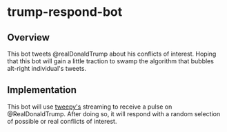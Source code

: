 # trump-respond-bot

Overview
-----

This bot tweets @realDonaldTrump about his conflicts of interest. Hoping that this bot will gain a little traction to swamp the algorithm that bubbles alt-right individual's tweets.

Implementation
------

This bot will use [tweepy's](http://docs.tweepy.org/) streaming to receive a pulse on @RealDonaldTrump. After doing so, it will respond with a random selection of possible or real conflicts of interest.
